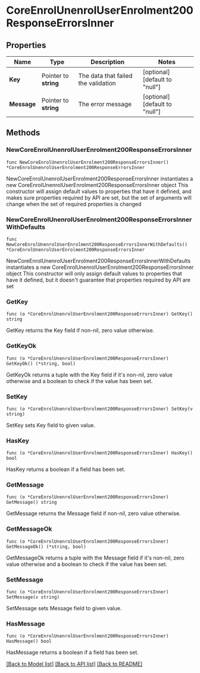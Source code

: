 # CoreEnrolUnenrolUserEnrolment200ResponseErrorsInner

## Properties

Name | Type | Description | Notes
------------ | ------------- | ------------- | -------------
**Key** | Pointer to **string** | The data that failed the validation | [optional] [default to "null"]
**Message** | Pointer to **string** | The error message | [optional] [default to "null"]

## Methods

### NewCoreEnrolUnenrolUserEnrolment200ResponseErrorsInner

`func NewCoreEnrolUnenrolUserEnrolment200ResponseErrorsInner() *CoreEnrolUnenrolUserEnrolment200ResponseErrorsInner`

NewCoreEnrolUnenrolUserEnrolment200ResponseErrorsInner instantiates a new CoreEnrolUnenrolUserEnrolment200ResponseErrorsInner object
This constructor will assign default values to properties that have it defined,
and makes sure properties required by API are set, but the set of arguments
will change when the set of required properties is changed

### NewCoreEnrolUnenrolUserEnrolment200ResponseErrorsInnerWithDefaults

`func NewCoreEnrolUnenrolUserEnrolment200ResponseErrorsInnerWithDefaults() *CoreEnrolUnenrolUserEnrolment200ResponseErrorsInner`

NewCoreEnrolUnenrolUserEnrolment200ResponseErrorsInnerWithDefaults instantiates a new CoreEnrolUnenrolUserEnrolment200ResponseErrorsInner object
This constructor will only assign default values to properties that have it defined,
but it doesn't guarantee that properties required by API are set

### GetKey

`func (o *CoreEnrolUnenrolUserEnrolment200ResponseErrorsInner) GetKey() string`

GetKey returns the Key field if non-nil, zero value otherwise.

### GetKeyOk

`func (o *CoreEnrolUnenrolUserEnrolment200ResponseErrorsInner) GetKeyOk() (*string, bool)`

GetKeyOk returns a tuple with the Key field if it's non-nil, zero value otherwise
and a boolean to check if the value has been set.

### SetKey

`func (o *CoreEnrolUnenrolUserEnrolment200ResponseErrorsInner) SetKey(v string)`

SetKey sets Key field to given value.

### HasKey

`func (o *CoreEnrolUnenrolUserEnrolment200ResponseErrorsInner) HasKey() bool`

HasKey returns a boolean if a field has been set.

### GetMessage

`func (o *CoreEnrolUnenrolUserEnrolment200ResponseErrorsInner) GetMessage() string`

GetMessage returns the Message field if non-nil, zero value otherwise.

### GetMessageOk

`func (o *CoreEnrolUnenrolUserEnrolment200ResponseErrorsInner) GetMessageOk() (*string, bool)`

GetMessageOk returns a tuple with the Message field if it's non-nil, zero value otherwise
and a boolean to check if the value has been set.

### SetMessage

`func (o *CoreEnrolUnenrolUserEnrolment200ResponseErrorsInner) SetMessage(v string)`

SetMessage sets Message field to given value.

### HasMessage

`func (o *CoreEnrolUnenrolUserEnrolment200ResponseErrorsInner) HasMessage() bool`

HasMessage returns a boolean if a field has been set.


[[Back to Model list]](../README.md#documentation-for-models) [[Back to API list]](../README.md#documentation-for-api-endpoints) [[Back to README]](../README.md)


